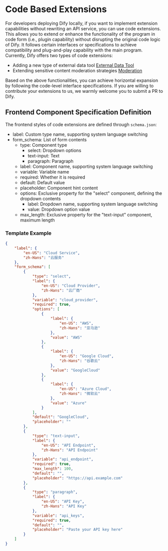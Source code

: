 # Code Based Extensions

For developers deploying Dify locally, if you want to implement extension capabilities without rewriting an API service, you can use code extensions. This allows you to extend or enhance the functionality of the program in code form (i.e., plugin capability) without disrupting the original code logic of Dify. It follows certain interfaces or specifications to achieve compatibility and plug-and-play capability with the main program. Currently, Dify offers two types of code extensions:

* Adding a new type of external data tool [External Data Tool](https://docs.dify.ai/guides/extension/api-based-extension/external-data-tool)
* Extending sensitive content moderation strategies [Moderation](https://docs.dify.ai/guides/extension/api-based-extension/moderation)

Based on the above functionalities, you can achieve horizontal expansion by following the code-level interface specifications. If you are willing to contribute your extensions to us, we warmly welcome you to submit a PR to Dify.

## Frontend Component Specification Definition

The frontend styles of code extensions are defined through `schema.json`:

* label: Custom type name, supporting system language switching
* form_schema: List of form contents
  * type: Component type
    * select: Dropdown options
    * text-input: Text
    * paragraph: Paragraph
  * label: Component name, supporting system language switching
  * variable: Variable name
  * required: Whether it is required
  * default: Default value
  * placeholder: Component hint content
  * options: Exclusive property for the "select" component, defining the dropdown contents
    * label: Dropdown name, supporting system language switching
    * value: Dropdown option value
  * max_length: Exclusive property for the "text-input" component, maximum length

### Template Example

```json
{
    "label": {
        "en-US": "Cloud Service",
        "zh-Hans": "云服务"
    },
    "form_schema": [
        {
            "type": "select",
            "label": {
                "en-US": "Cloud Provider",
                "zh-Hans": "云厂商"
            },
            "variable": "cloud_provider",
            "required": true,
            "options": [
                {
                    "label": {
                        "en-US": "AWS",
                        "zh-Hans": "亚马逊"
                    },
                    "value": "AWS"
                },
                {
                    "label": {
                        "en-US": "Google Cloud",
                        "zh-Hans": "谷歌云"
                    },
                    "value": "GoogleCloud"
                },
                {
                    "label": {
                        "en-US": "Azure Cloud",
                        "zh-Hans": "微软云"
                    },
                    "value": "Azure"
                }
            ],
            "default": "GoogleCloud",
            "placeholder": ""
        },
        {
            "type": "text-input",
            "label": {
                "en-US": "API Endpoint",
                "zh-Hans": "API Endpoint"
            },
            "variable": "api_endpoint",
            "required": true,
            "max_length": 100,
            "default": "",
            "placeholder": "https://api.example.com"
        },
        {
            "type": "paragraph",
            "label": {
                "en-US": "API Key",
                "zh-Hans": "API Key"
            },
            "variable": "api_keys",
            "required": true,
            "default": "",
            "placeholder": "Paste your API key here"
        }
    ]
}
```